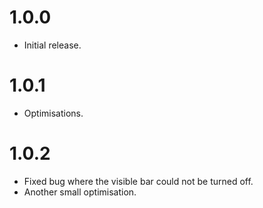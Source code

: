 # 1.0.0

* Initial release.

# 1.0.1

* Optimisations.

# 1.0.2

* Fixed bug where the visible bar could not be turned off.
* Another small optimisation.

